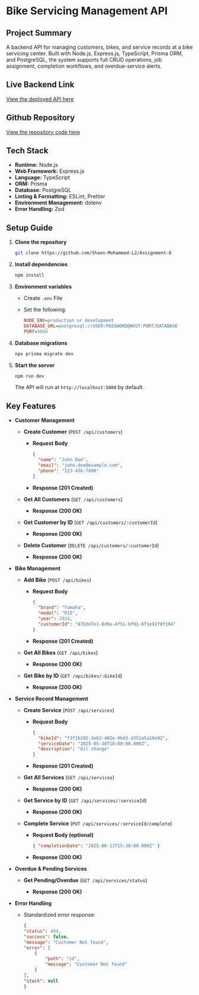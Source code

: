 # Bike Servicing Management API

## Project Summary

A backend API for managing customers, bikes, and service records at a bike servicing center. Built with Node.js, Express.js, TypeScript, Prisma ORM, and PostgreSQL, the system supports full CRUD operations, job assignment, completion workflows, and overdue-service alerts.

## Live Backend Link

[View the deployed API here](https://assignment-8-bice.vercel.app)

## Github Repository

[View the repository code here](https://github.com/Shaon-Mohammad-L2/Assignment-8)

## Tech Stack

* **Runtime:** Node.js
* **Web Framework:** Express.js
* **Language:** TypeScript
* **ORM:** Prisma
* **Database:** PostgreSQL
* **Linting & Formatting:** ESLint, Prettier
* **Environment Management:** dotenv
* **Error Handling:** Zod

## Setup Guide

1. **Clone the repository**

   ```bash
   git clone https://github.com/Shaon-Mohammad-L2/Assignment-8
   ```
2. **Install dependencies**

   ```bash
   npm install
   ```
3. **Environment variables**

   * Create `.env` File
   * Set the following:

     ```ini
     NODE_ENV=production or development
     DATABASE_URL=postgresql://USER:PASSWORD@HOST:PORT/DATABASE
     PORT=5000
     ```
4. **Database migrations**

   ```bash
   npx prisma migrate dev 
   ```
5. **Start the server**

   ```bash
   npm run dev
   ```

   The API will run at `http://localhost:5000` by default.

## Key Features

* **Customer Management**

  * **Create Customer** (`POST /api/customers`)

    * **Request Body**

      ```json
      {
        "name": "John Doe",
        "email": "john.doe@example.com",
        "phone": "123-456-7890"
      }
      ```
    * **Response (201 Created)**

  * **Get All Customers** (`GET /api/customers`)

    * **Response (200 OK)**


  * **Get Customer by ID** (`GET /api/customers/:customerId`)

    * **Response (200 OK)**

  * **Delete Customer** (`DELETE /api/customers/:customerId`)

    * **Response (200 OK)**

* **Bike Management**

  * **Add Bike** (`POST /api/bikes`)

    * **Request Body**

      ```json
      {
        "brand": "Yamaha",
        "model": "R15",
        "year": 2024,
        "customerId": "87b3d7e1-8d9a-4f51-bf01-6f1e92f0f194"
      }
      ```
    * **Response (201 Created)**

  * **Get All Bikes** (`GET /api/bikes`)

    * **Response (200 OK)**

  * **Get Bike by ID** (`GET /api/bikes/:bikeId`)

    * **Response (200 OK)**

* **Service Record Management**

  * **Create Service** (`POST /api/services`)

    * **Request Body**

      ```json
      {
        "bikeId": "f3f1b192-3e62-402e-9bd3-d351a5a10e92",
        "serviceDate": "2025-05-30T10:00:00.000Z",
        "description": "Oil change"
      }
      ```
    * **Response (201 Created)**

  * **Get All Services** (`GET /api/services`)

    * **Response (200 OK)**

  * **Get Service by ID** (`GET /api/services/:serviceId`)

    * **Response (200 OK)**

  * **Complete Service** (`PUT /api/services/:serviceId/complete`)

    * **Request Body (optional)**

      ```json
      { "completionDate": "2025-06-11T15:30:00.000Z" }
      ```
    * **Response (200 OK)**

* **Overdue & Pending Services**

  * **Get Pending/Overdue** (`GET /api/services/status`)

    * **Response (200 OK)**

* **Error Handling**

  * Standardized error response:

    ```json
    {
    "status": 404,
    "success": false,
    "message": "Customer Not found",
    "error": [
        {
            "path": "id",
            "message": "Customer Not found"
        }
    ],
    "stack": null
    }
    ```
